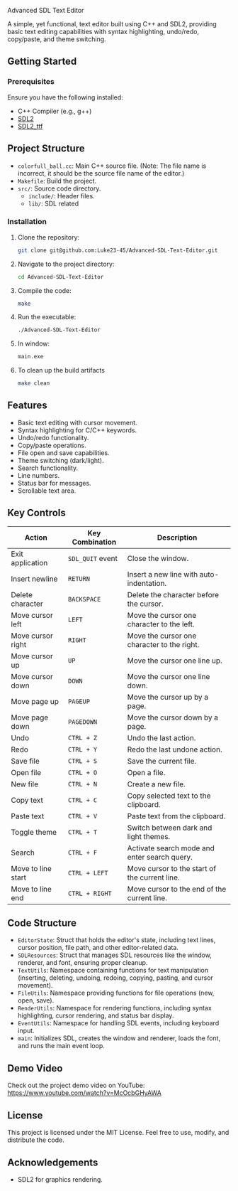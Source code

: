 Advanced SDL Text Editor

A simple, yet functional, text editor built using C++ and SDL2, providing basic text editing capabilities with syntax highlighting, undo/redo, copy/paste, and theme switching.

## Getting Started

### Prerequisites
Ensure you have the following installed:
- C++ Compiler (e.g., g++)
- [SDL2](https://www.libsdl.org/)
- [SDL2_ttf](https://www.libsdl.org/projects/SDL_ttf/)


## Project Structure

- `colorfull_ball.cc`: Main C++ source file. (Note: The file name is incorrect, it should be the source file name of the editor.)
- `Makefile`: Build the project.
- `src/`: Source code directory.
    - `include/`: Header files.
    - `lib/`: SDL related

### Installation
1. Clone the repository:
    ```bash
    git clone git@github.com:Luke23-45/Advanced-SDL-Text-Editor.git
    ```
2. Navigate to the project directory:
    ```bash
    cd Advanced-SDL-Text-Editor
    ```
3. Compile the code:
    ```bash
    make
    ```
4. Run the executable:
    ```bash
    ./Advanced-SDL-Text-Editor
    ```
5. In window:
    ```bash
    main.exe
    ```
6. To clean up the build artifacts
    ```bash
    make clean
    ```

## Features
- Basic text editing with cursor movement.
- Syntax highlighting for C/C++ keywords.
- Undo/redo functionality.
- Copy/paste operations.
- File open and save capabilities.
- Theme switching (dark/light).
- Search functionality.
- Line numbers.
- Status bar for messages.
- Scrollable text area.

## Key Controls

| Action            | Key Combination | Description                                  |
| ----------------- | --------------- | -------------------------------------------- |
| Exit application  | `SDL_QUIT` event| Close the window.                               |
| Insert newline    | `RETURN`        | Insert a new line with auto-indentation.       |
| Delete character  | `BACKSPACE`     | Delete the character before the cursor.     |
| Move cursor left  | `LEFT`          | Move the cursor one character to the left.   |
| Move cursor right | `RIGHT`         | Move the cursor one character to the right.  |
| Move cursor up    | `UP`            | Move the cursor one line up.                 |
| Move cursor down  | `DOWN`          | Move the cursor one line down.               |
| Move page up      | `PAGEUP`        | Move the cursor up by a page.                |
| Move page down    | `PAGEDOWN`      | Move the cursor down by a page.              |
| Undo              | `CTRL + Z`      | Undo the last action.                          |
| Redo              | `CTRL + Y`      | Redo the last undone action.                   |
| Save file         | `CTRL + S`      | Save the current file.                       |
| Open file         | `CTRL + O`      | Open a file.                                  |
| New file          | `CTRL + N`      | Create a new file.                           |
| Copy text         | `CTRL + C`      | Copy selected text to the clipboard.         |
| Paste text        | `CTRL + V`      | Paste text from the clipboard.               |
| Toggle theme      | `CTRL + T`      | Switch between dark and light themes.       |
| Search            | `CTRL + F`      | Activate search mode and enter search query. |
| Move to line start| `CTRL + LEFT`   | Move cursor to the start of the current line.|
| Move to line end  | `CTRL + RIGHT`  | Move cursor to the end of the current line.  |

## Code Structure
- `EditorState`: Struct that holds the editor's state, including text lines, cursor position, file path, and other editor-related data.
- `SDLResources`: Struct that manages SDL resources like the window, renderer, and font, ensuring proper cleanup.
- `TextUtils`: Namespace containing functions for text manipulation (inserting, deleting, undoing, redoing, copying, pasting, and cursor movement).
- `FileUtils`: Namespace providing functions for file operations (new, open, save).
- `RenderUtils`: Namespace for rendering functions, including syntax highlighting, cursor rendering, and status bar display.
- `EventUtils`: Namespace for handling SDL events, including keyboard input.
- `main`: Initializes SDL, creates the window and renderer, loads the font, and runs the main event loop.

## Demo Video
Check out the project demo video on YouTube: https://www.youtube.com/watch?v=McOcbGHyAWA
## License

This project is licensed under the MIT License. Feel free to use, modify, and distribute the code.

## Acknowledgements

- SDL2 for graphics rendering.
